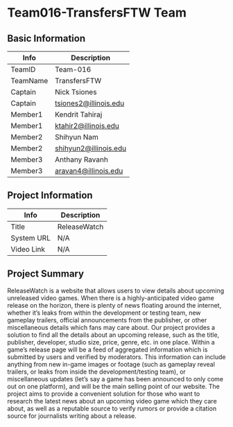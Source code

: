 # Team016-TransfersFTW Team

## Basic Information

|   Info      |        Description     |
| ----------- | ---------------------- |
| TeamID      |         Team-016       |
| TeamName    |       TransfersFTW     |
| Captain     |       Nick Tsiones     |
| Captain     | tsiones2@illinois.edu  |
| Member1     |     Kendrit Tahiraj    |
| Member1     |  ktahir2@illinois.edu  |
| Member2     |       Shihyun Nam      |
| Member2     |  shihyun2@illinois.edu |
| Member3     |      Anthany Ravanh    |
| Member3     |  aravan4@illinois.edu  |

## Project Information

|   Info      |        Description     |
| ----------- | ---------------------- |
|  Title      |       ReleaseWatch     |
| System URL  |           N/A          |
| Video Link  |           N/A          |

## Project Summary
ReleaseWatch is a website that allows users to view details about upcoming unreleased video games. When there is a highly-anticipated video game release on the horizon, there is plenty of news floating around the internet, whether it’s leaks from within the development or testing team, new gameplay trailers, official announcements from the publisher, or other miscellaneous details which fans may care about. Our project provides a solution to find all the details about an upcoming release, such as the title, publisher, developer, studio size, price, genre, etc. in one place. Within a game’s release page will be a feed of aggregated information which is submitted by users and verified by moderators. This information can include anything from new in-game images or footage (such as gameplay reveal trailers, or leaks from inside the development/testing team), or miscellaneous updates (let’s say a game has been announced to only come out on one platform), and will be the main selling point of our website. The project aims to provide a convenient solution for those who want to research the latest news about an upcoming video game which they care about, as well as a reputable source to verify rumors or provide a citation source for journalists writing about a release.

